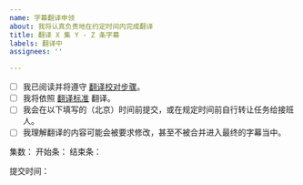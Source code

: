 ```yaml
---
name: 字幕翻译申领
about: 我将认真负责地在约定时间内完成翻译
title: 翻译 X 集 Y - Z 条字幕
labels: 翻译中
assignees: ''

---
```


<!--
请在下面 [] 中的空格替换为 x 表示您已知晓并同意。

- [x] 示例，这就是如何用 x 表示同意
-->

- [ ] 我已阅读并将遵守 [翻译校对步骤](https://github.com/Apollonyan/CS193p-Developing-Apps-for-iOS-Spring-2020/blob/master/CONTRIBUTING.md)。
- [ ] 我将依照 [翻译标准](./translation-style-guide.md) 翻译。
- [ ] 我会在以下填写的（北京）时间前提交，或在规定时间前自行转让任务给接班人。
- [ ] 我理解翻译的内容可能会被要求修改，甚至不被合并进入最终的字幕当中。

集数：
开始条：
结束条：
<!-- 请将结束定在在句子自然结束的部分 -->
<!-- 注意：第一次最多申领翻译 50 条 -->
提交时间：
<!-- 建议不超过 3 天，最长不超过一周 -->
<!-- 请结合个人情况进行估时，我个人的翻译速度是每小时 50 条 -->
